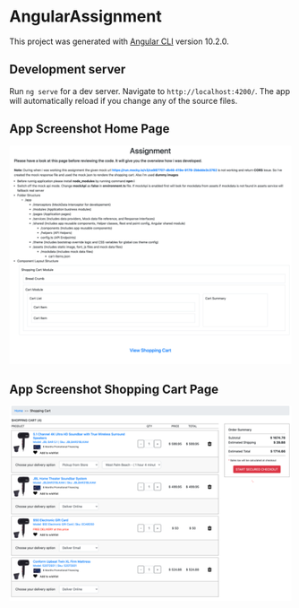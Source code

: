 # AngularAssignment

This project was generated with [Angular CLI](https://github.com/angular/angular-cli) version 10.2.0.

## Development server

Run `ng serve` for a dev server. Navigate to `http://localhost:4200/`. The app will automatically reload if you change any of the source files.

## App Screenshot Home Page
![Home Page](https://github.com/jegathesan/aienterpice-angular-assignment/blob/master/Angular-Assignment-Home-Page.png)


## App Screenshot Shopping Cart Page
![Shopping Cart Page](https://github.com/jegathesan/aienterpice-angular-assignment/blob/master/Angular-Assignment-Shopping-Cart.png)
